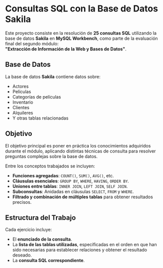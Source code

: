 # Consultas SQL con la Base de Datos Sakila

Este proyecto consiste en la resolución de **25 consultas SQL** utilizando la base de datos **Sakila** en **MySQL Workbench**, como parte de la evaluación final del segundo módulo:  
**"Extracción de Información de la Web y Bases de Datos"**.

## Base de Datos

La base de datos **Sakila** contiene datos sobre:
- Actores  
- Películas  
- Categorías de películas  
- Inventario  
- Clientes  
- Alquileres  
- Y otras tablas relacionadas

## Objetivo

El objetivo principal es poner en práctica los conocimientos adquiridos durante el módulo, aplicando distintas técnicas de consulta para resolver preguntas complejas sobre la base de datos.

Entre los conceptos trabajados se incluyen:

- **Funciones agregadas**: `COUNT()`, `SUM()`, `AVG()`, etc.  
- **Cláusulas esenciales**: `GROUP BY`, `WHERE`, `HAVING`, `ORDER BY`.  
- **Uniones entre tablas**: `INNER JOIN`, `LEFT JOIN`, `SELF JOIN`.  
- **Subconsultas**: Anidadas en cláusulas `SELECT`, `FROM` y `WHERE`.  
- **Filtrado y combinación de múltiples tablas** para obtener resultados precisos.

## Estructura del Trabajo

Cada ejercicio incluye:

- El **enunciado de la consulta**.  
- La **lista de las tablas utilizadas**, especificadas en el orden en que han sido necesarias para establecer relaciones y obtener el resultado deseado.  
- La **consulta SQL correspondiente**.



